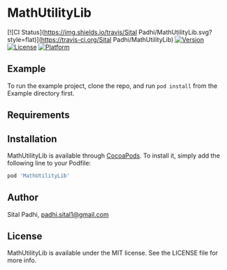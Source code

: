 # MathUtilityLib

[![CI Status](https://img.shields.io/travis/Sital Padhi/MathUtilityLib.svg?style=flat)](https://travis-ci.org/Sital Padhi/MathUtilityLib)
[![Version](https://img.shields.io/cocoapods/v/MathUtilityLib.svg?style=flat)](https://cocoapods.org/pods/MathUtilityLib)
[![License](https://img.shields.io/cocoapods/l/MathUtilityLib.svg?style=flat)](https://cocoapods.org/pods/MathUtilityLib)
[![Platform](https://img.shields.io/cocoapods/p/MathUtilityLib.svg?style=flat)](https://cocoapods.org/pods/MathUtilityLib)

## Example

To run the example project, clone the repo, and run `pod install` from the Example directory first.

## Requirements

## Installation

MathUtilityLib is available through [CocoaPods](https://cocoapods.org). To install
it, simply add the following line to your Podfile:

```ruby
pod 'MathUtilityLib'
```

## Author

Sital Padhi, padhi.sital1@gmail.com

## License

MathUtilityLib is available under the MIT license. See the LICENSE file for more info.
